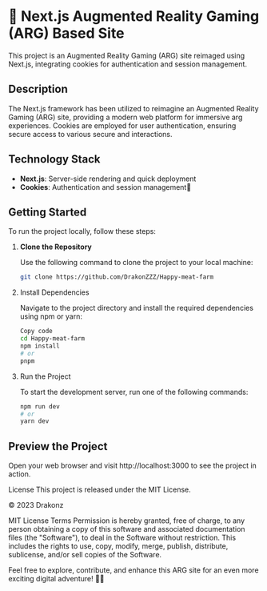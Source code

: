 # 🚀 Next.js Augmented Reality Gaming (ARG) Based Site

This project is an Augmented Reality Gaming (ARG) site reimaged using Next.js, integrating cookies for authentication and session management.

## Description

The Next.js framework has been utilized to reimagine an Augmented Reality Gaming (ARG) site, providing a modern web platform for immersive arg experiences. Cookies are employed for user authentication, ensuring secure access to various secure and interactions.


## Technology Stack

- **Next.js**: Server-side rendering and quick deployment
- **Cookies**: Authentication and session management🍪

## Getting Started

To run the project locally, follow these steps:

1. **Clone the Repository**

   Use the following command to clone the project to your local machine:

   ```sh
   git clone https://github.com/DrakonZZZ/Happy-meat-farm

2. Install Dependencies

   Navigate to the project directory and install the required dependencies using npm or yarn:
   
   ```sh
   Copy code
   cd Happy-meat-farm
   npm install
   # or
   pnpm
   ```

3. Run the Project
   
   To start the development server, run one of the following commands:
   
   ```sh
   npm run dev
   # or
   yarn dev
   ```

## Preview the Project
Open your web browser and visit http://localhost:3000 to see the project in action.

License
This project is released under the MIT License.

© 2023 Drakonz

MIT License Terms
Permission is hereby granted, free of charge, to any person obtaining a copy of this software and associated documentation files (the "Software"), to deal in the Software without restriction. This includes the rights to use, copy, modify, merge, publish, distribute, sublicense, and/or sell copies of the Software.

Feel free to explore, contribute, and enhance this ARG site for an even more exciting digital adventure! 🚀👾

